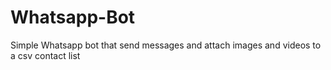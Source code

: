 # Whatsapp-Bot
Simple Whatsapp bot that send messages and attach images and videos to a csv contact list
